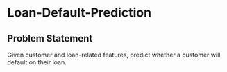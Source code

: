 # Loan-Default-Prediction
## Problem Statement
Given customer and loan-related features, predict whether a customer will default on their loan.
